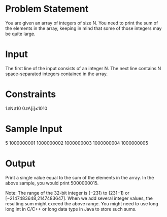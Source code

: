 # Problem Statement

You are given an array of integers of size N. You need to print the sum of the elements in the array, keeping in mind that some of those integers may be quite large.

# Input

The first line of the input consists of an integer N. The next line contains N space-separated integers contained in the array.

# Constraints
1≤N≤10
0≤A[i]≤1010

# Sample Input
5
1000000001 1000000002 1000000003 1000000004 1000000005

# Output
Print a single value equal to the sum of the elements in the array. In the above sample, you would print 5000000015.

Note: The range of the 32-bit integer is (−231) to (231−1) or [−2147483648,2147483647].
When we add several integer values, the resulting sum might exceed the above range. You might need to use long long int in C/C++ or long data type in Java to store such sums.